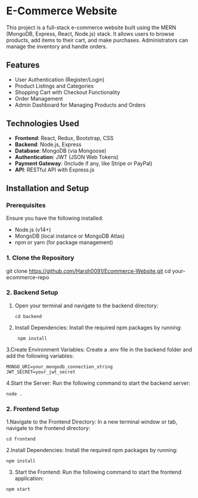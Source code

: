 # E-Commerce Website

This project is a full-stack e-commerce website built using the MERN (MongoDB, Express, React, Node.js) stack. It allows users to browse products, add items to their cart, and make purchases. Administrators can manage the inventory and handle orders.

## Features

- User Authentication (Register/Login)
- Product Listings and Categories
- Shopping Cart with Checkout Functionality
- Order Management
- Admin Dashboard for Managing Products and Orders

## Technologies Used

- **Frontend**: React, Redux, Bootstrap, CSS
- **Backend**: Node.js, Express
- **Database**: MongoDB (via Mongoose)
- **Authentication**: JWT (JSON Web Tokens)
- **Payment Gateway**: (Include if any, like Stripe or PayPal)
- **API**: RESTful API with Express.js

## Installation and Setup

### Prerequisites

Ensure you have the following installed:

- Node.js (v14+)
- MongoDB (local instance or MongoDB Atlas)
- npm or yarn (for package management)

### 1. Clone the Repository

git clone https://github.com/Harsh0091/Ecommerce-Website.git
cd your-ecommerce-repo

### 2. Backend Setup

1. Open your terminal and navigate to the backend directory:
    ```
   cd backend
2. Install Dependencies: Install the required npm packages by running:
   ```
    npm install 
3.Create Environment Variables: Create a .env file in the backend folder and add the following variables:
```
MONGO_URI=your_mongodb_connection_string
JWT_SECRET=your_jwt_secret
```
4.Start the Server: Run the following command to start the backend server:
```
node .
```
### 2. Frontend Setup
1.Navigate to the Frontend Directory: In a new terminal window or tab, navigate to the frontend directory:
```
cd frontend
```
2.Install Dependencies: Install the required npm packages by running:
```
npm install
```
3. Start the Frontend: Run the following command to start the frontend application:
```
npm start
```
